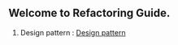 ## Welcome to Refactoring Guide.

1. Design pattern : 
[Design pattern](https://github.com/khangharoth/refactoring.github.io/blob/master/design-pattern.md)
